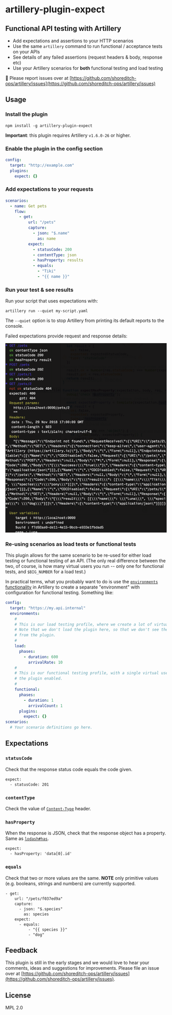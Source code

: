 # artillery-plugin-expect

## Functional API testing with Artillery

- Add expectations and assertions to your HTTP scenarios
- Use the same `artillery` command to run functional / acceptance tests on your APIs
- See details of any failed assertions (request headers & body, response etc)
- Use your Artillery scenarios for **both** functional testing and load testing

🐞 Please report issues over at [https://github.com/shoreditch-ops/artillery/issues](https://github.com/shoreditch-ops/artillery/issues)

## Usage

### Install the plugin

```
npm install -g artillery-plugin-expect
```

**Important**: this plugin requires Artillery `v1.6.0-26` or higher.

### Enable the plugin in the config section

```yaml
config:
  target: "http://example.com"
  plugins:
    expect: {}
```

### Add expectations to your requests

```yaml
scenarios:
  - name: Get pets
    flow:
      - get:
          url: "/pets"
          capture:
            - json: "$.name"
              as: name
          expect:
            - statusCode: 200
            - contentType: json
            - hasProperty: results
            - equals:
              - "Tiki"
              - "{{ name }}"
```

### Run your test & see results

Run your script that uses expectations with:

```
artillery run --quiet my-script.yaml
```

The `--quiet` option is to stop Artillery from printing its default reports to the console.

Failed expectations provide request and response details:

![artillery expectations plugin screenshot](./docs/expect-output.png)

### Re-using scenarios as load tests or functional tests

This plugin allows for the same scenario to be re-used for either load testing or functional testing of an API. (The only real difference between the two, of course, is how many virtual users you run -- only one for functional tests, and `$BIG_NUMBER` for a load test.)

In practical terms, what you probably want to do is use the [`environments` functionality](https://artillery.io/docs/script-reference/#environments) in Artillery to create a separate "environment" with configuration for functional testing. Something like:

```yaml
config:
  target: "https://my.api.internal"
  environments:
    #
    # This is our load testing profile, where we create a lot of virtual users.
    # Note that we don't load the plugin here, so that we don't see the output
    # from the plugin.
    #
    load:
      phases:
        - duration: 600
          arrivalRate: 10
    #
    # This is our functional testing profile, with a single virtual user, and
    # the plugin enabled.
    #
    functional:
      phases:
        - duration: 1
          arrivalCount: 1
      plugins:
        expect: {}
scenarios:
  # Your scenario definitions go here.
```

## Expectations

### `statusCode`

Check that the response status code equals the code given.

```
expect:
  - statusCode: 201
```

### `contentType`

Check the value of [`Content-Type`](https://developer.mozilla.org/en-US/docs/Web/HTTP/Headers/Content-Type) header.

### `hasProperty`

When the response is JSON, check that the response object has a property. Same as [`lodash#has`](https://lodash.com/docs/#has).

```
expect:
  - hasProperty: 'data[0].id'
```

### `equals`

Check that two or more values are the same. **NOTE** only primitive values (e.g. booleans, strings and numbers) are currently supported.

```
- get:
    url: "/pets/f037ed9a"
    capture:
      - json: "$.species"
        as: species
    expect:
      - equals:
          - "{{ species }}"
          - "dog"
```

## Feedback

This plugin is still in the early stages and we would love to hear your comments, ideas and suggestions for improvements. Please file an issue over at [https://github.com/shoreditch-ops/artillery/issues](https://github.com/shoreditch-ops/artillery/issues).

## License

MPL 2.0
